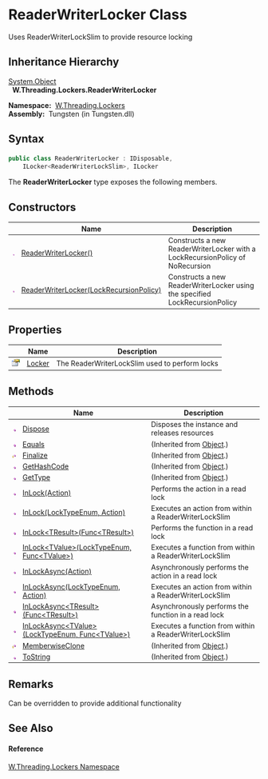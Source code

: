 ReaderWriterLocker Class
========================
   Uses ReaderWriterLockSlim to provide resource locking


Inheritance Hierarchy
---------------------
[System.Object][1]  
  **W.Threading.Lockers.ReaderWriterLocker**  

  **Namespace:**  [W.Threading.Lockers][2]  
  **Assembly:**  Tungsten (in Tungsten.dll)

Syntax
------

```csharp
public class ReaderWriterLocker : IDisposable, 
	ILocker<ReaderWriterLockSlim>, ILocker
```

The **ReaderWriterLocker** type exposes the following members.


Constructors
------------

                 | Name                                         | Description                                                                   
---------------- | -------------------------------------------- | ----------------------------------------------------------------------------- 
![Public method] | [ReaderWriterLocker()][3]                    | Constructs a new ReaderWriterLocker with a LockRecursionPolicy of NoRecursion 
![Public method] | [ReaderWriterLocker(LockRecursionPolicy)][4] | Constructs a new ReaderWriterLocker using the specified LockRecursionPolicy   


Properties
----------

                   | Name        | Description                                    
------------------ | ----------- | ---------------------------------------------- 
![Public property] | [Locker][5] | The ReaderWriterLockSlim used to perform locks 


Methods
-------

                    | Name                                                        | Description                                            
------------------- | ----------------------------------------------------------- | ------------------------------------------------------ 
![Public method]    | [Dispose][6]                                                | Disposes the instance and releases resources           
![Public method]    | [Equals][7]                                                 | (Inherited from [Object][1].)                          
![Protected method] | [Finalize][8]                                               | (Inherited from [Object][1].)                          
![Public method]    | [GetHashCode][9]                                            | (Inherited from [Object][1].)                          
![Public method]    | [GetType][10]                                               | (Inherited from [Object][1].)                          
![Public method]    | [InLock(Action)][11]                                        | Performs the action in a read lock                     
![Public method]    | [InLock(LockTypeEnum, Action)][12]                          | Executes an action from within a ReaderWriterLockSlim  
![Public method]    | [InLock&lt;TResult>(Func&lt;TResult>)][13]                  | Performs the function in a read lock                   
![Public method]    | [InLock&lt;TValue>(LockTypeEnum, Func&lt;TValue>)][14]      | Executes a function from within a ReaderWriterLockSlim 
![Public method]    | [InLockAsync(Action)][15]                                   | Asynchronously performs the action in a read lock      
![Public method]    | [InLockAsync(LockTypeEnum, Action)][16]                     | Executes an action from within a ReaderWriterLockSlim  
![Public method]    | [InLockAsync&lt;TResult>(Func&lt;TResult>)][17]             | Asynchronously performs the function in a read lock    
![Public method]    | [InLockAsync&lt;TValue>(LockTypeEnum, Func&lt;TValue>)][18] | Executes a function from within a ReaderWriterLockSlim 
![Protected method] | [MemberwiseClone][19]                                       | (Inherited from [Object][1].)                          
![Public method]    | [ToString][20]                                              | (Inherited from [Object][1].)                          


Remarks
-------
Can be overridden to provide additional functionality

See Also
--------

#### Reference
[W.Threading.Lockers Namespace][2]  

[1]: http://msdn.microsoft.com/en-us/library/e5kfa45b
[2]: ../README.md
[3]: _ctor.md
[4]: _ctor_1.md
[5]: Locker.md
[6]: Dispose.md
[7]: http://msdn.microsoft.com/en-us/library/bsc2ak47
[8]: http://msdn.microsoft.com/en-us/library/4k87zsw7
[9]: http://msdn.microsoft.com/en-us/library/zdee4b3y
[10]: http://msdn.microsoft.com/en-us/library/dfwy45w9
[11]: InLock.md
[12]: InLock_1.md
[13]: InLock__1.md
[14]: InLock__1_1.md
[15]: InLockAsync.md
[16]: InLockAsync_1.md
[17]: InLockAsync__1.md
[18]: InLockAsync__1_1.md
[19]: http://msdn.microsoft.com/en-us/library/57ctke0a
[20]: http://msdn.microsoft.com/en-us/library/7bxwbwt2
[Public method]: ../../_icons/pubmethod.gif "Public method"
[Public property]: ../../_icons/pubproperty.gif "Public property"
[Protected method]: ../../_icons/protmethod.gif "Protected method"